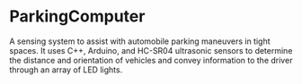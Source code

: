 # ParkingComputer
A sensing system to assist with automobile parking maneuvers in tight spaces. It uses C++, Arduino, and HC-SR04 ultrasonic sensors to determine the distance and orientation of vehicles and convey information to the driver through an array of LED lights.

